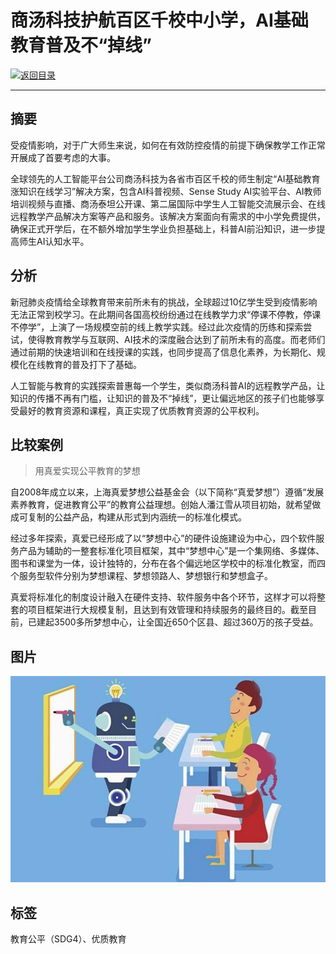 # 商汤科技护航百区千校中小学，AI基础教育普及不“掉线”

[![返回目录](http://img.shields.io/badge/点击-返回目录-875A7B.svg?style=flat&colorA=8F8F8F)](/)

----------

## 摘要

受疫情影响，对于广大师生来说，如何在有效防控疫情的前提下确保教学工作正常开展成了首要考虑的大事。

全球领先的人工智能平台公司商汤科技为各省市百区千校的师生制定“AI基础教育涨知识在线学习”解决方案，包含AI科普视频、Sense Study AI实验平台、AI教师培训视频与直播、商汤泰坦公开课、第二届国际中学生人工智能交流展示会、在线远程教学产品解决方案等产品和服务。该解决方案面向有需求的中小学免费提供，确保正式开学后，在不额外增加学生学业负担基础上，科普AI前沿知识，进一步提高师生AI认知水平。

## 分析

新冠肺炎疫情给全球教育带来前所未有的挑战，全球超过10亿学生受到疫情影响无法正常到校学习。在此期间各国高校纷纷通过在线教学力求“停课不停教，停课不停学”，上演了一场规模空前的线上教学实践。经过此次疫情的历练和探索尝试，使得教育教学与互联网、AI技术的深度融合达到了前所未有的高度。而老师们通过前期的快速培训和在线授课的实践，也同步提高了信息化素养，为长期化、规模化在线教育的普及打下了基础。

人工智能与教育的实践探索普惠每一个学生，类似商汤科普AI的远程教学产品，让知识的传播不再有门槛，让知识的普及不“掉线”，更让偏远地区的孩子们也能够享受最好的教育资源和课程，真正实现了优质教育资源的公平权利。

## 比较案例

> 用真爱实现公平教育的梦想

自2008年成立以来，上海真爱梦想公益基金会（以下简称“真爱梦想”）遵循“发展素养教育，促进教育公平”的教育公益理想。创始人潘江雪从项目初始，就希望做成可复制的公益产品，构建从形式到内涵统一的标准化模式。

经过多年探索，真爱已经形成了以“梦想中心”的硬件设施建设为中心，四个软件服务产品为辅助的一整套标准化项目框架，其中“梦想中心”是一个集网络、多媒体、图书和课堂为一体，设计独特的，分布在各个偏远地区学校中的标准化教室，而四个服务型软件分别为梦想课程、梦想领路人、梦想银行和梦想盒子。

真爱将标准化的制度设计融入在硬件支持、软件服务中各个环节，这样才可以将整套的项目框架进行大规模复制，且达到有效管理和持续服务的最终目的。截至目前，已建起3500多所梦想中心，让全国近650个区县、超过360万的孩子受益。


## 图片

![图片](4.2.1.jpg)


## 标签

教育公平（SDG4）、优质教育
